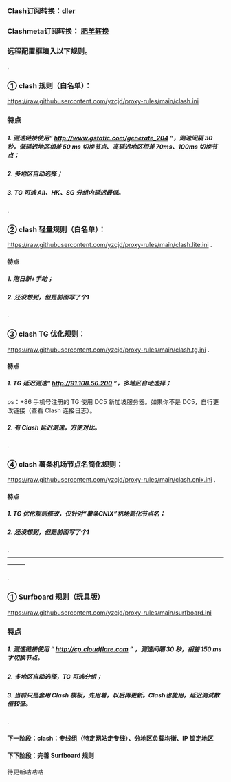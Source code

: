 ### Clash订阅转换：[dler](https://sub.dler.io/) 
### Clashmeta订阅转换： [肥羊转换](sub.v1.mk)
### 远程配置框填入以下规则。

.

### ① clash 规则（白名单）：
https://raw.githubusercontent.com/yzcjd/proxy-rules/main/clash.ini

### 特点
##### 1. 测速链接使用“ http://www.gstatic.com/generate_204 ”，测速间隔 30 秒，低延迟地区相差 50 ms 切换节点、高延迟地区相差 70ms、100ms 切换节点；
##### 2. 多地区自动选择；
##### 3. TG 可选 All、HK、SG 分组内延迟最低。

.

### ② clash 轻量规则（白名单）：
https://raw.githubusercontent.com/yzcjd/proxy-rules/main/clash.lite.ini
.
#### 特点
##### 1. 港日新+手动；
##### 2. 还没想到，但是前面写了个1

.

### ③ clash TG 优化规则：
https://raw.githubusercontent.com/yzcjd/proxy-rules/main/clash.tg.ini
.
#### 特点
##### 1. TG 延迟测速“ http://91.108.56.200 ”，多地区自动选择；
ps：+86 手机号注册的 TG 使用 DC5 新加坡服务器。如果你不是 DC5，自行更改链接（查看 Clash 连接日志）。
##### 2. 有 Clash 延迟测速，方便对比。

.

### ④ clash 薯条机场节点名简化规则：
https://raw.githubusercontent.com/yzcjd/proxy-rules/main/clash.cnix.ini
.
#### 特点
##### 1. TG 优化规则修改，仅针对“薯条CNIX”机场简化节点名；
##### 2. 还没想到，但是前面写了个1

.
———————————————————————————————————————

.
### ① Surfboard 规则（玩具版）
https://raw.githubusercontent.com/yzcjd/proxy-rules/main/surfboard.ini

### 特点
##### 1. 测速链接使用 “ http://cp.cloudflare.com ” ，测速间隔 30 秒，相差 150 ms 才切换节点。
##### 2. 多地区自动选择，TG 可选分组；
##### 3. 当前只是套用 Clash 模板，先用着，以后再更新。Clash也能用，延迟测试数值较低。

.

#### 下一阶段：clash：专线组（特定网站走专线）、分地区负载均衡、IP 锁定地区
#### 下下阶段：完善 Surfboard 规则
待更新咕咕咕
